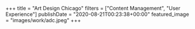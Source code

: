 +++
title = "Art Design Chicago"
filters = ["Content Management", "User Experience"]
publishDate = "2020-08-21T00:23:38+00:00"
featured_image = "images/work/adc.jpeg"
+++